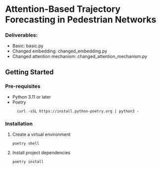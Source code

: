 # Attention-Based Trajectory Forecasting in Pedestrian Networks

### Deliverables:
- Basic: basic.py
- Changed embedding: changed_embedding.py
- Changed attention mechanism: changed_attention_mechanism.py
  
## Getting Started
### Pre-requisites
- Python 3.11 or later
- Poetry
  ```
    curl -sSL https://install.python-poetry.org | python3 -
  ```
### Installation
1. Create a virtual environment
    ```
    poetry shell
    ```
2. Install project dependencies
    ```
    poetry install
    ```